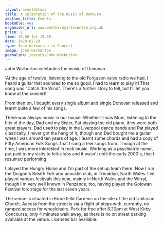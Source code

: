 ```yaml
---
layout: eventdetail
title: A Celebration of the music of Donovan
section_title: Events
bookable: yes
organiser_url: www.westkirbyartscentre.org.uk
price: 8
time: 19.00 for 19.30
date: 2020-02-29
type: John Warburton in Concert
image: john-warburton
permalink: /events/John-Warburton
---
```


John Warburton celebrates the music of Donovan.

'At the age of twelve, listening to the old Ferguson valve radio we had, I heard a guitar that sounded to me so good, I had to learn to play it! That song was "Catch the Wind".
There's a further story to tell, but I'll let you know at the concert!'

From then on, I bought every single album and single Donovan released and learnt quite a few of his songs.

There was always music in our house. Whether it was Mum, listening to the hits of the day, Dad and my Sister, Pat playing the old piano, they were both great players. Dad used to play in the Liverpool dance bands and Pat played classically. I never got the hang of it, though and Dad bought me a guitar when I was around ten years of age. I learnt some chords and had a copy of Fifty American Folk Songs, that I sang a few songs from. Though at the time, I was more interested in rock music. Working as a psychiatric nurse, put paid to my visits to folk clubs and it wasn't until the early 2000's, that I resumed performing.

I played the Hungry Horse and I'm part of the set up team there. Now I run the Dragon's Breath Folk and acoustic club, in Treuddyn, North Wales. I've played various festivals this year, mainly in North Wales and the Wirral, though I'm very well known in Penzance, too, having played the Golowan Festival folk stage for the last seven years.


The venue is situated in Brookfield Gardens on the site of the old Unitarian Church. Access from the street is via a flight of steps with, currently, no ramped access for wheelchairs.
Park for free after 6.30pm at West Kirby Concourse, only 4 minutes walk away, as there is no on street parking available at the venue. Licensed bar available.
